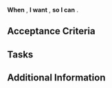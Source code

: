 **When** <situation>, **I want** <some motivation behind this enhancement>, **so I can** <expected outcomes>.

## Acceptance Criteria
<List of acceptance criteria>


## Tasks
<List of tasks to be executed in order to consider this enhancement as accepted>


## Additional Information
<Any relevant information that might aid the implementation of this enhancement> 